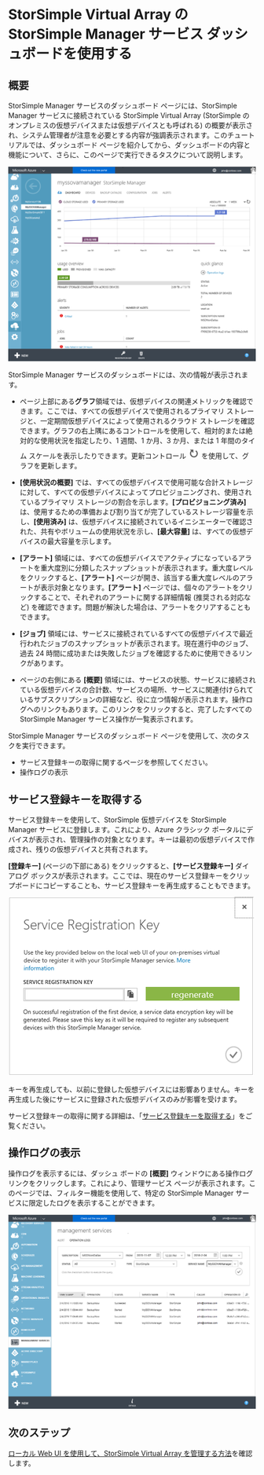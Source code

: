 <properties 
   pageTitle="StorSimple Manager サービスのダッシュボード - Virtual Array | Microsoft Azure"
   description="StorSimple Manager サービス ダッシュボードについて説明すると共に、サービス ダッシュボードを使用して StorSimple Virtual Array の状態を監視する方法を説明します。"
   services="storsimple"
   documentationCenter=""
   authors="alkohli"
   manager="carmonm"
   editor="" />
<tags 
   ms.service="storsimple"
   ms.devlang="na"
   ms.topic="article"
   ms.tgt_pltfrm="na"
   ms.workload="na"
   ms.date="04/07/2016"
   ms.author="alkohli" />

# StorSimple Virtual Array の StorSimple Manager サービス ダッシュボードを使用する

## 概要

StorSimple Manager サービスのダッシュボード ページには、StorSimple Manager サービスに接続されている StorSimple Virtual Array (StorSimple のオンプレミスの仮想デバイスまたは仮想デバイスとも呼ばれる) の概要が表示され、システム管理者が注意を必要とする内容が強調表示されます。このチュートリアルでは、ダッシュボード ページを紹介してから、ダッシュボードの内容と機能について、さらに、このページで実行できるタスクについて説明します。

![サービスのダッシュボード](./media/storsimple-ova-service-dashboard/dashboard1.png)

StorSimple Manager サービスのダッシュボードには、次の情報が表示されます。

- ページ上部にある**グラフ**領域では、仮想デバイスの関連メトリックを確認できます。ここでは、すべての仮想デバイスで使用されるプライマリ ストレージと、一定期間仮想デバイスによって使用されるクラウド ストレージを確認できます。グラフの右上隅にあるコントロールを使用して、相対的または絶対的な使用状況を指定したり、1 週間、1 か月、3 か月、または 1 年間のタイム スケールを表示したりできます。更新コントロール ![更新コントロール](./media/storsimple-ova-service-dashboard/refresh-control.png) を使用して、グラフを更新します。

- **[使用状況の概要]** では、すべての仮想デバイスで使用可能な合計ストレージに対して、すべての仮想デバイスによってプロビジョニングされ、使用されているプライマリ ストレージの割合を示します。**[プロビジョニング済み]** は、使用するための準備および割り当てが完了しているストレージ容量を示し、**[使用済み]** は、仮想デバイスに接続されているイニシエーターで確認された、共有やボリュームの使用状況を示し、**[最大容量]** は、すべての仮想デバイスの最大容量を示します。

- **[アラート]** 領域には、すべての仮想デバイスでアクティブになっているアラートを重大度別に分類したスナップショットが表示されます。重大度レベルをクリックすると、**[アラート]** ページが開き、該当する重大度レベルのアラートが表示対象となります。**[アラート]** ページでは、個々のアラートをクリックすることで、それぞれのアラートに関する詳細情報 (推奨される対応など) を確認できます。問題が解決した場合は、アラートをクリアすることもできます。

- **[ジョブ]** 領域には、サービスに接続されているすべての仮想デバイスで最近行われたジョブのスナップショットが表示されます。現在進行中のジョブ、過去 24 時間に成功または失敗したジョブを確認するために使用できるリンクがあります。

- ページの右側にある **[概要]** 領域には、サービスの状態、サービスに接続されている仮想デバイスの合計数、サービスの場所、サービスに関連付けられているサブスクリプションの詳細など、役に立つ情報が表示されます。操作ログへのリンクもあります。このリンクをクリックすると、完了したすべての StorSimple Manager サービス操作が一覧表示されます。

StorSimple Manager サービスのダッシュボード ページを使用して、次のタスクを実行できます。

- サービス登録キーの取得に関するページを参照してください。
- 操作ログの表示

## サービス登録キーを取得する

サービス登録キーを使用して、StorSimple 仮想デバイスを StorSimple Manager サービスに登録します。これにより、Azure クラシック ポータルにデバイスが表示され、管理操作の対象となります。キーは最初の仮想デバイスで作成され、残りの仮想デバイスと共有されます。

**[登録キー]** (ページの下部にある) をクリックすると、**[サービス登録キー]** ダイアログ ボックスが表示されます。ここでは、現在のサービス登録キーをクリップボードにコピーすることも、サービス登録キーを再生成することもできます。

![登録キー](./media/storsimple-ova-service-dashboard/service-dashboard3.png)

キーを再生成しても、以前に登録した仮想デバイスには影響ありません。キーを再生成した後にサービスに登録された仮想デバイスのみが影響を受けます。

サービス登録キーの取得に関する詳細は、「[サービス登録キーを取得する](storsimple-ova-manage-service.md#get-the-service-registration-key)」をご覧ください。

## 操作ログの表示

操作ログを表示するには、ダッシュ ボードの **[概要]** ウィンドウにある操作ログ リンクをクリックします。これにより、管理サービス ページが表示されます。このページでは、フィルター機能を使用して、特定の StorSimple Manager サービスに限定したログを表示することができます。

![操作ログ](./media/storsimple-ova-service-dashboard/ops-log.png)

## 次のステップ

[ローカル Web UI を使用して、StorSimple Virtual Array を管理する方法](storsimple-ova-web-ui-admin.md)を確認します。

<!---HONumber=AcomDC_0413_2016-->